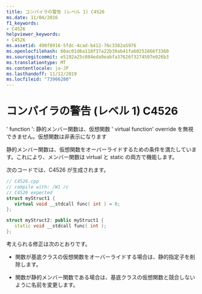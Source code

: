 ```yaml
---
title: コンパイラの警告 (レベル 1) C4526
ms.date: 11/04/2016
f1_keywords:
- C4526
helpviewer_keywords:
- C4526
ms.assetid: 490f8916-5fdc-4cad-b412-76c3382a5976
ms.openlocfilehash: 60ac01d6a118f37a22b39ab41fa60252866f3360
ms.sourcegitcommit: e5192a25c084eda9eabfa37626f3274507e026b3
ms.translationtype: MT
ms.contentlocale: ja-JP
ms.lasthandoff: 11/12/2019
ms.locfileid: "73966280"
---
```

# <a name="compiler-warning-level-1-c4526"></a>コンパイラの警告 (レベル 1) C4526

' function ': 静的メンバー関数は、仮想関数 ' virtual function' override を無視できません。仮想関数は非表示になります

静的メンバー関数は、仮想関数をオーバーライドするための条件を満たしています。これにより、メンバー関数は virtual と static の両方で機能します。

次のコードでは、C4526 が生成されます。

```cpp
// C4526.cpp
// compile with: /W1 /c
// C4526 expected
struct myStruct1 {
   virtual void __stdcall func( int ) = 0;
};

struct myStruct2: public myStruct1 {
   static void __stdcall func( int );
};
```

考えられる修正は次のとおりです。

- 関数が基底クラスの仮想関数をオーバーライドする場合は、静的指定子を削除します。

- 関数が静的メンバー関数である場合は、基底クラスの仮想関数と競合しないように名前を変更します。